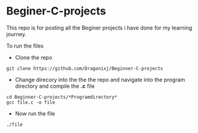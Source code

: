 # Beginer-C-projects

This repo is for posting all the Beginer projects i have done for
my learning journey.

To run the files

- Clone the repo

```
git clone https://github.com/Dragonixj/Beginner-C-projects
```

- Change direcory into the the the repo and navigate into the program directory and compile the **.c** file

```
cd Beginner-C-projects/*Programdirectory*
gcc file.c -o file
```

- Now run the file

```
./file
```
